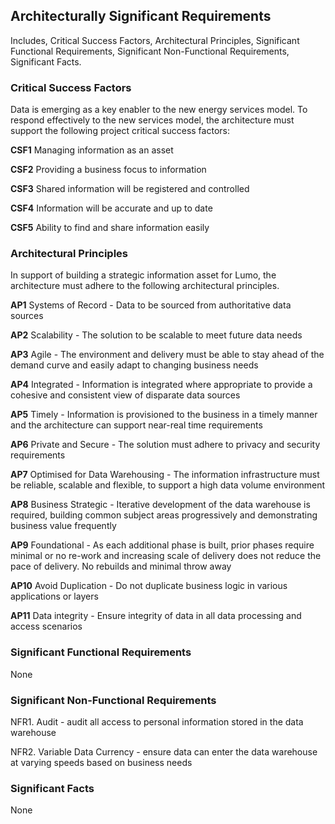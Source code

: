 ## Architecturally Significant Requirements

Includes, Critical Success Factors, Architectural Principles, Significant Functional Requirements, Significant Non-Functional Requirements, Significant Facts.


### Critical Success Factors

Data is emerging as a key enabler to the new energy services model. To respond effectively to the new services model, the architecture must support the following project critical success factors:

**CSF1** Managing information as an asset

**CSF2** Providing a business focus to information

**CSF3** Shared information will be registered and controlled

**CSF4** Information will be accurate and up to date

**CSF5** Ability to find and share information easily


### Architectural Principles

In support of building a strategic information asset for Lumo, the architecture must adhere to the following architectural principles.

**AP1** Systems of Record - Data to be sourced from authoritative data sources

**AP2** Scalability - The solution to be scalable to meet future data needs

**AP3** Agile - The environment and delivery must be able to stay ahead of the demand curve and easily adapt to changing business needs

**AP4** Integrated - Information is integrated where appropriate to provide a cohesive and consistent view of disparate data sources

**AP5** Timely - Information is provisioned to the business in a timely manner and the architecture can support near-real time requirements

**AP6** Private and Secure - The solution must adhere to privacy and security requirements

**AP7** Optimised for Data Warehousing - The information infrastructure must be reliable, scalable and flexible, to support a high data volume environment

**AP8** Business Strategic - Iterative development of the data warehouse is required, building common subject areas progressively and demonstrating business value frequently

**AP9** Foundational - As each additional phase is built, prior phases require minimal or no re-work and increasing scale of delivery does not reduce the pace of delivery. No rebuilds and minimal throw away

**AP10** Avoid Duplication - Do not duplicate business logic in various applications or layers

**AP11** Data integrity - Ensure integrity of data in all data processing and access scenarios



### Significant Functional Requirements

None


### Significant Non-Functional Requirements

NFR1. Audit - audit all access to personal information stored in the data warehouse

NFR2. Variable Data Currency - ensure data can enter the data warehouse at varying speeds based on business needs



### Significant Facts

None
